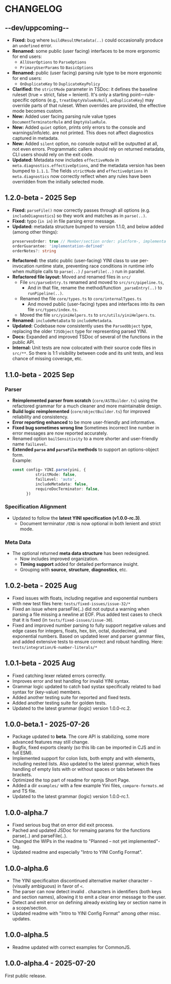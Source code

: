 # CHANGELOG

## --dev/uppcoming--
- **Fixed:** bug where `buildResultMetadata(..)` could occasionally produce an `undefined` error.
- **Renamed:** some public (user facing) interfaces to be more ergonomic for end users:
  * `AllUserOptions` to `ParseOptions`
  * `PrimaryUserParams` to `BasicOptions`
- **Renamed:** public (user facing) parsing rule type to be more ergonomic for end users:
  * `OnDuplicateKey` to `DuplicateKeyPolicy`
- **Clarified:** the `strictMode` parameter in TSDoc: it defines the baseline
  ruleset (true = strict, false = lenient). It's only a starting
  point—rule-specific options (e.g., `treatEmptyValueAsNull`, `onDuplicateKey`)
  may override parts of that ruleset. When overrides are provided, the
   effective mode becomes custom.
- **New:** Added user facing parsing rule value types `DocumentTerminatorRule` and `EmptyValueRule`.
- **New:** Added `quiet` option, prints only errors to the console and warnings/info/etc. are not printed. This does not affect diagnostics captured in metadata.
- **New:** Added `silent` option, no console output will be outputted at all, not even errors. Programmatic callers should rely on returned metadata, CLI users should rely on the exit code.
- **Updated:** Metadata now includes `effectiveMode` in `meta.diagnostics.effectiveOptions`, and the metadata version has been bumped to `1.1.1`.
  The fields `strictMode` and `effectiveOptions` in `meta.diagnostics` now correctly reflect when any rules have been overridden from the initially selected mode.


## 1.2.0-beta - 2025 Sep
- **Fixed:** `parseFile()` now correctly passes through all options (e.g. `includeDiagnostics`) so they work and matches as in `parse(..)`.
- **Fixed:** typo (`in in`) in file parsing error message.
- **Updated:** metadata structure bumped to version 1.1.0, and below added (among other things):
    ```ts
    preservesOrder: true // Member/section order: platform-, implementation-, and language-specific. Not mandated by the YINI spec.
    orderGuarantee: 'implementation-defined'
    orderNotes?: string
    ```
- **Refactored:** the static public (user-facing) YINI class to use per-invocation runtime state, preventing race conditions in runtime info when multiple calls to `parse(..)` / `parseFile(..)` run in parallel.
- **Refactored file layout:** Moved and renamed files in `src/`
  * File `src/parseEntry.ts` renamed and moved to `src/src/pipeline.ts`, 
      - And in that file, rename the method/function `_parseEntry(..)` to `runPipeline(..)`.
  * Renamed the file `core/types.ts` to `core/internalTypes.ts`
      - And moved public (user-facing) types and interfaces into its own file `src/types/index.ts`.
  * Moved the file `src/yiniHelpers.ts` to `src/utils/yiniHelpers.ts`.
- **Renamed:** `includeMetaData` to `includeMetadata`.
- **Updated:** Codebase now consistently uses the `ParsedObject` type,
replacing the older `TJSObject` type for representing parsed YINI.
- **Docs:** Expanded and improved TSDoc of several of the functions in the public API.
- **Internal:** Unit tests are now colocated with their source code files in `src/**`. So there is 1:1 visibility between code and its unit tests, and less chance of missing coverage, etc.

## 1.1.0-beta - 2025 Sep
### Parser
- **Reimplemented parser from scratch** (`core/ASTBuilder.ts`) using the refactored grammar for a much cleaner and more maintainable design.  
- **Build logic reimplemented** (`core/objectBuilder.ts`) for improved reliability and consistency.  
- **Error reporting enhanced** to be more user-friendly and informative.  
- **Fixed bug sometimes wrong line** Sometimes incorrect line number in error messages are now reported accurately.
- Renamed option `bailSensitivity` to a more shorter and user-friendly name `failLevel`.
- **Extended `parse` and `parseFile` methods** to support an options-object form.  
  Example:
  ```ts
  const config= YINI.parse(yini, {
            strictMode: false,
            failLevel: 'auto',
            includeMetadata: false,
            requireDocTerminator: false,
        })  
  ```  
### Specification Alignment
- Updated to follow the **latest YINI specification (v1.0.0-rc.3)**.  
  - Document terminator `/END` is now optional in both lenient and strict mode.
### Meta Data
- The optional returned **meta data structure** has been redesigned.  
  - Now includes improved organization.  
  - **Timing support** added for detailed performance insight.
  - Grouping with **source**, **structure**, **diagnostics**, etc.

## 1.0.2-beta - 2025 Aug
- Fixed issues with floats, including negative and exponential numbers with new test files here: `tests/fixed-issues/issue-32/*`
- Fixed an issue where parseFile(..) did not output a warning when parsing a file missing a newline at EOF. Plus added test cases to check that it is fixed (in `tests/fixed-issues/issue-30`).
- Fixed and improved number parsing to fully support negative values and edge cases for integers, floats, hex, bin, octal, duodecimal, and exponential numbers. Based on updated lexer and parser grammar files, and added extensive tests to ensure correct and robust handling. Here: `tests/integration/6-number-literals/*`

## 1.0.1-beta - 2025 Aug
- Fixed catching lexer related errors correctly.
- Improves error and test handling for invalid YINI syntax.
- Grammar logic updated to catch bad systax specifically related to bad syntax for (key-value) members.
- Added another testing suite for reported and fixed tests.
- Added another testing suite for golden tests.
- Updated to the latest grammar (logic) version 1.0.0-rc.2.

## 1.0.0-beta.1 - 2025-07-26
- Package updated to **beta**. The core API is stabilizing, some more advanced features may still change.
- Bugfix, fixed exports cleanly (so this lib can be imported in CJS and in full ESM).
- Implemented support for colon lists, both empty and with elements, including nested lists. Also updated to the latest grammar, which fixes handling of empty lists with or without spaces or tabs between the brackets.
- Optimized the top part of readme for npmjs Short Page.
- Added a dir `examples/` with a few example Yini files, `compare-formats.md` and TS file.
- Updated to the latest grammar (logic) version 1.0.0-rc.1.

## 1.0.0-alpha.7
- Fixed serious bug that on error did exit process.
- Pached and updated JSDoc for remaing params for the functions parse(..) and parseFile(..).
- Changed the WIPs in the readme to "Planned – not yet implemented"-tag.
- Updated readme and especially "Intro to YINI Config Format".

## 1.0.0-alpha.6
- The YINI specificaiton discontinued alternative marker character `~` (visually ambiguous) in favor of `<`.
- The parser can now detect invalid . characters in identifiers (both keys and section names), allowing it to emit a clear error message to the user.
- Detect and emit error on defining already existing key or section name in a scope/section.
- Updated readme with "Intro to YINI Config Format" among other misc. updates.

## 1.0.0-alpha.5
- Readme updated with correct examples for CommonJS.

## 1.0.0-alpha.4 - 2025-07-20

First public release.